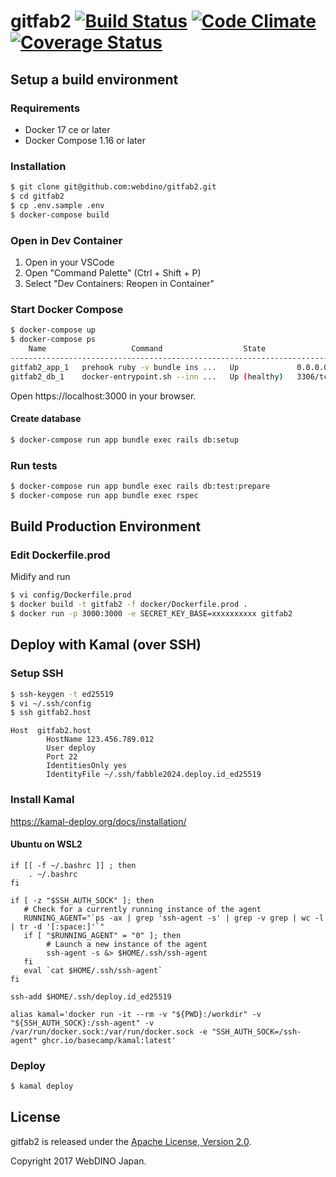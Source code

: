 gitfab2 [![Build Status](https://travis-ci.org/mozilla-japan/gitfab2.svg?branch=develop)](https://travis-ci.org/mozilla-japan/gitfab2) [![Code Climate](https://codeclimate.com/github/mozilla-japan/gitfab2/badges/gpa.svg)](https://codeclimate.com/github/mozilla-japan/gitfab2) [![Coverage Status](https://coveralls.io/repos/mozilla-japan/gitfab2/badge.svg?branch=develop&service=github)](https://coveralls.io/github/mozilla-japan/gitfab2?branch=develop)
=======

## Setup a build environment

### Requirements

- Docker 17 ce or later
- Docker Compose 1.16 or later

### Installation

```bash
$ git clone git@github.com:webdino/gitfab2.git
$ cd gitfab2
$ cp .env.sample .env
$ docker-compose build
```

### Open in Dev Container

1. Open in your VSCode
2. Open "Command Palette" (Ctrl + Shift + P)
2. Select "Dev Containers: Reopen in Container"

### Start Docker Compose

```bash
$ docker-compose up
$ docker-compose ps
    Name                   Command                  State               Ports         
--------------------------------------------------------------------------------------
gitfab2_app_1   prehook ruby -v bundle ins ...   Up             0.0.0.0:3000->3000/tcp
gitfab2_db_1    docker-entrypoint.sh --inn ...   Up (healthy)   3306/tcp
```

Open https://localhost:3000 in your browser.

#### Create database

```bash
$ docker-compose run app bundle exec rails db:setup
```

### Run tests

```bash
$ docker-compose run app bundle exec rails db:test:prepare
$ docker-compose run app bundle exec rspec
```

## Build Production Environment
### Edit Dockerfile.prod
Midify and run
```bash
$ vi config/Dockerfile.prod
$ docker build -t gitfab2 -f docker/Dockerfile.prod .
$ docker run -p 3000:3000 -e SECRET_KEY_BASE=xxxxxxxxxx gitfab2
```

## Deploy with Kamal (over SSH)
### Setup SSH
```bash
$ ssh-keygen -t ed25519
$ vi ~/.ssh/config
$ ssh gitfab2.host
```

```~/.ssh/config
Host  gitfab2.host
        HostName 123.456.789.012
        User deploy
        Port 22
        IdentitiesOnly yes
        IdentityFile ~/.ssh/fabble2024.deploy.id_ed25519
```

### Install Kamal
https://kamal-deploy.org/docs/installation/

#### Ubuntu on WSL2
```~/.bashrc
if [[ -f ~/.bashrc ]] ; then
    . ~/.bashrc
fi

if [ -z "$SSH_AUTH_SOCK" ]; then
   # Check for a currently running instance of the agent
   RUNNING_AGENT="`ps -ax | grep 'ssh-agent -s' | grep -v grep | wc -l | tr -d '[:space:]'`"
   if [ "$RUNNING_AGENT" = "0" ]; then
        # Launch a new instance of the agent
        ssh-agent -s &> $HOME/.ssh/ssh-agent
   fi
   eval `cat $HOME/.ssh/ssh-agent`
fi

ssh-add $HOME/.ssh/deploy.id_ed25519

alias kamal='docker run -it --rm -v "${PWD}:/workdir" -v "${SSH_AUTH_SOCK}:/ssh-agent" -v /var/run/docker.sock:/var/run/docker.sock -e "SSH_AUTH_SOCK=/ssh-agent" ghcr.io/basecamp/kamal:latest'
```

### Deploy
```bash
$ kamal deploy
```

## License

gitfab2 is released under the [Apache License, Version 2.0](http://www.apache.org/licenses/LICENSE-2.0).

Copyright 2017 WebDINO Japan.
